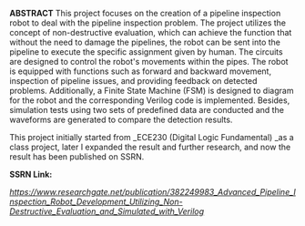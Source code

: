 **ABSTRACT** This project focuses on the creation of a pipeline inspection robot to deal with the pipeline inspection
problem. The project utilizes the concept of non-destructive evaluation, which can achieve the function that without
the need to damage the pipelines, the robot can be sent into the pipeline to execute the specific assignment given by
human. The circuits are designed to control the robot's movements within the pipes. The robot is equipped with
functions such as forward and backward movement, inspection of pipeline issues, and providing feedback on
detected problems. Additionally, a Finite State Machine (FSM) is designed to diagram for the robot and the
corresponding Verilog code is implemented. Besides, simulation tests using two sets of predefined data are
conducted and the waveforms are generated to compare the detection results.

This project initially started from _ECE230 (Digital Logic Fundamental) _as a class project, later I expanded the result and further research, and now the result has been published on SSRN.

**SSRN Link:**

_https://www.researchgate.net/publication/382249983_Advanced_Pipeline_Inspection_Robot_Development_Utilizing_Non-Destructive_Evaluation_and_Simulated_with_Verilog_
